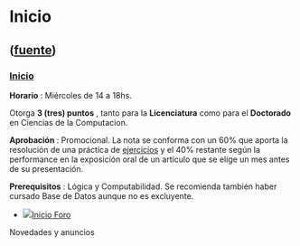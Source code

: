 # Inicio
([fuente](https://campus.exactas.uba.ar/course/view.php?id=1027))
---
### [Inicio](https://campus.exactas.uba.ar/course/view.php?id=1027&section=0)

 **Horario** : Miércoles de 14 a 18hs.

Otorga **3 (tres) puntos** , tanto para la **Licenciatura** como para el
**Doctorado** en Ciencias de la Computacion.

**Aprobación** : Promocional. La nota se conforma con un 60% que aporta la
resolución de una práctica de
[ejercicios](https://campus.exactas.uba.ar/mod/resource/view.php?id=61391
"Ejercicios") y el 40% restante según la performance en la exposición oral de
un artículo que se elige un mes antes de su presentación.

**Prerequisitos** : Lógica y Computabilidad. Se recomienda también haber
cursado Base de Datos aunque no es excluyente.

  - [![ ](https://campus.exactas.uba.ar/theme/image.php/aardvark/forum/1524598950/icon)Inicio Foro](https://campus.exactas.uba.ar/mod/forum/view.php?id=53785)

Novedades y anuncios

